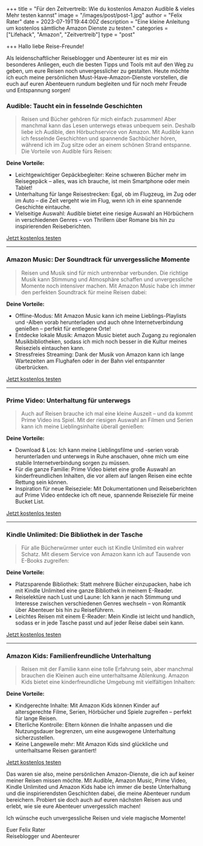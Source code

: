 +++
title = "Für den Zeitvertreib: Wie du kostenlos Amazon Audible & vieles Mehr testen kannst"
image = "/images/post/post-1.jpg"
author = "Felix Rater"
date = 2023-07-19T19:44:00Z
description = "Eine kleine Anleitung um kostenlos sämtliche Amazon Dienste zu testen."
categories = ["Lifehack", "Amazon", "Zeitvertreib"]
type = "post"

+++
Hallo liebe Reise-Freunde!

Als leidenschaftlicher Reiseblogger und Abenteurer ist es mir ein besonderes Anliegen, euch die besten Tipps und Tools mit auf den Weg zu geben, um eure Reisen noch unvergesslicher zu gestalten. Heute möchte ich euch meine persönlichen Must-Have-Amazon-Dienste vorstellen, die euch auf euren Abenteuern rundum begleiten und für noch mehr Freude und Entspannung sorgen!

### Audible: Taucht ein in fesselnde Geschichten

> Reisen und Bücher gehören für mich einfach zusammen! Aber manchmal kann das Lesen unterwegs etwas unbequem sein. Deshalb liebe ich Audible, den Hörbuchservice von Amazon. Mit Audible kann ich fesselnde Geschichten und spannende Sachbücher hören, während ich im Zug sitze oder an einem schönen Strand entspanne. Die Vorteile von Audible fürs Reisen:

**Deine Vorteile:**
- Leichtgewichtiger Gepäckbegleiter: Keine schweren Bücher mehr im Reisegepäck – alles, was ich brauche, ist mein Smartphone oder mein Tablet!
- Unterhaltung für lange Reisestrecken: Egal, ob im Flugzeug, im Zug oder im Auto – die Zeit vergeht wie im Flug, wenn ich in eine spannende Geschichte eintauche.
- Vielseitige Auswahl: Audible bietet eine riesige Auswahl an Hörbüchern in verschiedenen Genres – von Thrillern über Romane bis hin zu inspirierenden Reiseberichten.

[Jetzt kostenlos testen](https://www.amazon.de/dp/B00NTQ6K7E?tag=maltef-21&linkCode=ur1)

--- 

### Amazon Music: Der Soundtrack für unvergessliche Momente

> Reisen und Musik sind für mich untrennbar verbunden. Die richtige Musik kann Stimmung und Atmosphäre schaffen und unvergessliche Momente noch intensiver machen. Mit Amazon Music habe ich immer den perfekten Soundtrack für meine Reisen dabei:


**Deine Vorteile:**
- Offline-Modus: Mit Amazon Music kann ich meine Lieblings-Playlists und -Alben vorab herunterladen und auch ohne Internetverbindung genießen – perfekt für entlegene Orte!
- Entdecke lokale Musik: Amazon Music bietet auch Zugang zu regionalen Musikbibliotheken, sodass ich mich noch besser in die Kultur meines Reiseziels eintauchen kann.
- Stressfreies Streaming: Dank der Musik von Amazon kann ich lange Wartezeiten am Flughafen oder in der Bahn viel entspannter überbrücken.

[Jetzt kostenlos testen](https://www.amazon.de/music/unlimited?tag=maltef-21&linkCode=ur1)

---

### Prime Video: Unterhaltung für unterwegs

> Auch auf Reisen brauche ich mal eine kleine Auszeit – und da kommt Prime Video ins Spiel. Mit der riesigen Auswahl an Filmen und Serien kann ich meine Lieblingsinhalte überall genießen:

**Deine Vorteile:**
- Download & Los: Ich kann meine Lieblingsfilme und -serien vorab herunterladen und unterwegs in Ruhe anschauen, ohne mich um eine stabile Internetverbindung sorgen zu müssen.
- Für die ganze Familie: Prime Video bietet eine große Auswahl an kinderfreundlichen Inhalten, die vor allem auf langen Reisen eine echte Rettung sein können.
- Inspiration für neue Reiseziele: Mit Dokumentationen und Reiseberichten auf Prime Video entdecke ich oft neue, spannende Reiseziele für meine Bucket List.

[Jetzt kostenlos testen](https://www.amazon.de/gp/video/primesignup?tag=maltef-21&linkCode=ur1)

---

### Kindle Unlimited: Die Bibliothek in der Tasche

> Für alle Bücherwürmer unter euch ist Kindle Unlimited ein wahrer Schatz. Mit diesem Service von Amazon kann ich auf Tausende von E-Books zugreifen:

**Deine Vorteile:**
- Platzsparende Bibliothek: Statt mehrere Bücher einzupacken, habe ich mit Kindle Unlimited eine ganze Bibliothek in meinem E-Reader.
- Reiselektüre nach Lust und Laune: Ich kann je nach Stimmung und Interesse zwischen verschiedenen Genres wechseln – von Romantik über Abenteuer bis hin zu Reiseführern.
- Leichtes Reisen mit einem E-Reader: Mein Kindle ist leicht und handlich, sodass er in jede Tasche passt und auf jeder Reise dabei sein kann.

[Jetzt kostenlos testen](https://www.amazon.de/kindle-dbs/hz/signup?tag=maltef-21&linkCode=ur1)

---

### Amazon Kids: Familienfreundliche Unterhaltung

> Reisen mit der Familie kann eine tolle Erfahrung sein, aber manchmal brauchen die Kleinen auch eine unterhaltsame Ablenkung. Amazon Kids bietet eine kinderfreundliche Umgebung mit vielfältigen Inhalten:

**Deine Vorteile:**
- Kindgerechte Inhalte: Mit Amazon Kids können Kinder auf altersgerechte Filme, Serien, Hörbücher und Spiele zugreifen – perfekt für lange Reisen.
- Elterliche Kontrolle: Eltern können die Inhalte anpassen und die Nutzungsdauer begrenzen, um eine ausgewogene Unterhaltung sicherzustellen.
- Keine Langeweile mehr: Mit Amazon Kids sind glückliche und unterhaltsame Reisen garantiert!

[Jetzt kostenlos testen](https://www.amazon.de/ftu/plans/MONTHLY?tag=maltef-21&linkCode=ur1&ref_=akp_de_com_oth_acq_pd_dolo_abp)

Das waren sie also, meine persönlichen Amazon-Dienste, die ich auf keiner meiner Reisen missen möchte. Mit Audible, Amazon Music, Prime Video, Kindle Unlimited und Amazon Kids habe ich immer die beste Unterhaltung und die inspirierendsten Geschichten dabei, die meine Abenteuer rundum bereichern. Probiert sie doch auch auf euren nächsten Reisen aus und erlebt, wie sie eure Abenteuer unvergesslich machen!

Ich wünsche euch unvergessliche Reisen und viele magische Momente!

Euer Felix Rater<br>
Reiseblogger und Abenteurer